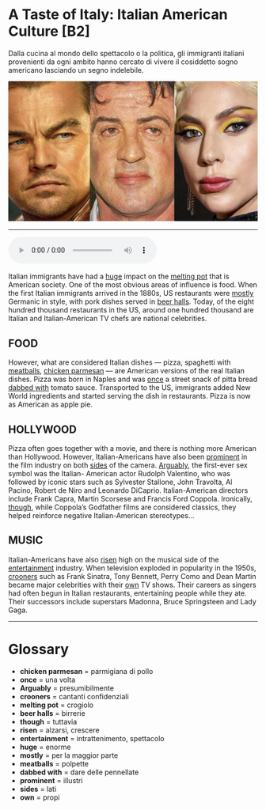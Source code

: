 # A Taste of Italy: Italian American Culture   [B2]

Dalla cucina al mondo dello spettacolo o la politica, gli immigranti italiani provenienti da ogni ambito hanno cercato di vivere il cosiddetto sogno americano lasciando un segno indelebile.

![](A%20Taste%20of%20Italy%20Italian%20American%20Culture.jpg)

--------------

<div>
<audio controls autoplay>
    <source src="https://raw.githubusercontent.com/dartie/knowledge-base/main/English/SpeakUp/2022-10/A%20Taste%20of%20Italy%20Italian%20American%20Culture.mp3" type="audio/mpeg">
</audio>
</div>


Italian immigrants have had a [huge](## "enorme") impact on the [melting pot](## "crogiolo") that is American society. One of the most obvious areas of influence is food. When the first Italian immigrants arrived in the 1880s, US restaurants were [mostly](## "per la maggior parte") Germanic in style, with pork dishes served in [beer halls](## "birrerie"). Today, of the eight hundred thousand restaurants in the US, around one hundred thousand are Italian and Italian-American TV chefs are national celebrities.

## FOOD 
However, what are considered Italian dishes — pizza, spaghetti with [meatballs](## "polpette"), [chicken parmesan](## "parmigiana di pollo") — are American versions of the real Italian dishes. Pizza was born in Naples and was [once](## "una volta") a street snack of pitta bread [dabbed with](## "dare delle pennellate") tomato sauce. Transported to the US, immigrants added New World ingredients and started serving the dish in restaurants. Pizza is now as American as apple pie.

## HOLLYWOOD
Pizza often goes together with a movie, and there is nothing more American than Hollywood. However, Italian-Americans have also been [prominent](## "illustri") in the film industry on both [sides](## "lati") of the camera. [Arguably](## "presumibilmente"), the first-ever sex symbol was the Italian- American actor Rudolph Valentino, who was followed by iconic stars such as Sylvester Stallone, John Travolta, Al Pacino, Robert de Niro and Leonardo DiCaprio. Italian-American directors include Frank Capra, Martin Scorsese and Francis Ford Coppola. Ironically, [though](## "tuttavia"), while Coppola’s Godfather films are considered classics, they helped reinforce negative Italian-American stereotypes…

## MUSIC
Italian-Americans have also [risen](## "alzarsi, crescere") high on the musical side of the [entertainment](## "intrattenimento, spettacolo") industry. When television exploded in popularity in the 1950s, [crooners](## "cantanti confidenziali") such as Frank Sinatra, Tony Bennett, Perry Como and Dean Martin became major celebrities with their [own](## "propi") TV shows. Their careers as singers had often begun in Italian restaurants, entertaining people while they ate. Their successors include superstars Madonna, Bruce Springsteen and Lady Gaga.

--------------

<div style = "display:block; clear:both; page-break-after:always;"></div>

# Glossary
* **chicken parmesan** = parmigiana di pollo
* **once** = una volta
* **Arguably** = presumibilmente
* **crooners** = cantanti confidenziali
* **melting pot** = crogiolo
* **beer halls** = birrerie
* **though** = tuttavia
* **risen** = alzarsi, crescere
* **entertainment** = intrattenimento, spettacolo
* **huge** = enorme
* **mostly** = per la maggior parte
* **meatballs** = polpette
* **dabbed with** = dare delle pennellate
* **prominent** = illustri
* **sides** = lati
* **own** = propi
